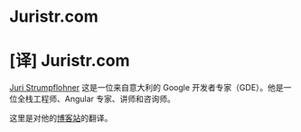# Juristr.com

# [译] Juristr.com

[Juri Strumpflohner](/authors/juristr) 这是一位来自意大利的 Google 开发者专家（GDE）。他是一位全栈工程师、Angular 专家、讲师和咨询师。

这里是对他的[博客站](https://juristr.com/blog/)的翻译。
